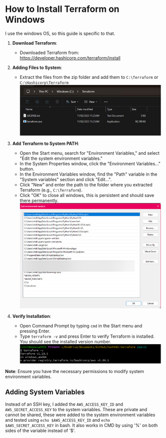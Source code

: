 # How to Install Terraform on Windows

I use the windows OS, so this guide is specific to that.

1. **Download Terraform**:
   - Downloaded Terraform from: https://developer.hashicorp.com/terraform/install

2. **Adding Files to System**:
   - Extract the files from the zip folder and add them to `C:\Terraform` or `C:\Hashicorp\Terraform`
    ![alt text](image-7.png)

3. **Add Terraform to System PATH**:
   - Open the Start menu, search for "Environment Variables," and select "Edit the system environment variables."
   - In the System Properties window, click the "Environment Variables..." button.
   - In the Environment Variables window, find the "Path" variable in the "System variables" section and click "Edit...".
   - Click "New" and enter the path to the folder where you extracted Terraform (e.g., `C:\Terraform`).
   - Click "OK" to close all windows, this is persistent and should save there permanently.
    ![alt text](image-8.png)

4. **Verify Installation**:
   - Open Command Prompt by typing `cmd` in the Start menu and pressing Enter.
   - Type `terraform -v` and press Enter to verify Terraform is installed. You should see the installed version number.
    ![alt text](image-9.png)

**Note**: Ensure you have the necessary permissions to modify system environment variables.


## Adding System Variables

Instead of an SSH key, I added the `AWS_ACCESS_KEY_ID` and `AWS_SECRET_ACCESS_KEY` to the system variables. These are private and cannot be shared, these were added to the system environment variables and tested using `echo $AWS_ACCESS_KEY_ID` and `echo $AWS_SECRET_ACCESS_KEY` in bash. It also works in CMD by using '%' on both sides of the variable instead of '$'.
